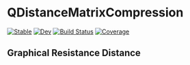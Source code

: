 # QDistanceMatrixCompression

[![Stable](https://img.shields.io/badge/docs-stable-blue.svg)](https://dinixi.github.io/QDistanceMatrixCompression.jl/stable/)
[![Dev](https://img.shields.io/badge/docs-dev-blue.svg)](https://dinixi.github.io/QDistanceMatrixCompression.jl/dev/)
[![Build Status](https://github.com/dinixi/QDistanceMatrixCompression.jl/actions/workflows/CI.yml/badge.svg?branch=main)](https://github.com/dinixi/QDistanceMatrixCompression.jl/actions/workflows/CI.yml?query=branch%3Amain)
[![Coverage](https://codecov.io/gh/dinixi/QDistanceMatrixCompression.jl/branch/main/graph/badge.svg)](https://codecov.io/gh/dinixi/QDistanceMatrixCompression.jl)

## Graphical Resistance Distance


